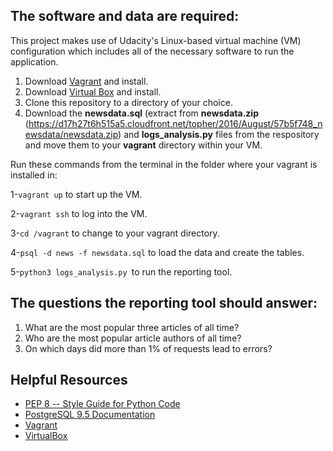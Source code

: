 ## The software and data are required:
  This project makes use of Udacity's Linux-based virtual machine (VM) configuration which includes all of the necessary software to run the application.
1. Download [Vagrant](https://www.vagrantup.com/) and install.
2. Download [Virtual Box](https://www.virtualbox.org/) and install. 
3. Clone this repository to a directory of your choice.
4. Download the **newsdata.sql** (extract from **newsdata.zip** (https://d17h27t6h515a5.cloudfront.net/topher/2016/August/57b5f748_newsdata/newsdata.zip) and **logs_analysis.py** files from the respository and move them to your **vagrant** directory within your VM.


Run these commands from the terminal in the folder where your vagrant is installed in:

1-```vagrant up``` to start up the VM.

2-```vagrant ssh``` to log into the VM.

3-```cd /vagrant``` to change to your vagrant directory.

4-```psql -d news -f newsdata.sql``` to load the data and create the tables.

5-```python3 logs_analysis.py ```to run the reporting tool.

## The questions the reporting tool should answer:
1. What are the most popular three articles of all time?
2. Who are the most popular article authors of all time?
3. On which days did more than 1% of requests lead to errors? 

## Helpful Resources

* [PEP 8 -- Style Guide for Python Code](https://www.python.org/dev/peps/pep-0008/)
* [PostgreSQL 9.5 Documentation](https://www.postgresql.org/docs/9.5/index.html)
* [Vagrant](https://www.vagrantup.com/downloads)
* [VirtualBox](https://www.virtualbox.org/wiki/Downloads)
